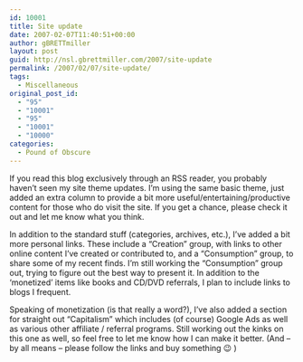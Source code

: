 ```yaml
---
id: 10001
title: Site update
date: 2007-02-07T11:40:51+00:00
author: gBRETTmiller
layout: post
guid: http://nsl.gbrettmiller.com/2007/site-update
permalink: /2007/02/07/site-update/
tags:
  - Miscellaneous
original_post_id:
  - "95"
  - "10001"
  - "95"
  - "10001"
  - "10000"
categories:
  - Pound of Obscure
---
```

If you read this blog exclusively through an RSS reader, you probably haven&#8217;t seen my site theme updates. I&#8217;m using the same basic theme, just added an extra column to provide a bit more useful/entertaining/productive content for those who do visit the site. If you get a chance, please check it out and let me know what you think.

In addition to the standard stuff (categories, archives, etc.), I&#8217;ve added a bit more personal links. These include a &#8220;Creation&#8221; group, with links to other online content I&#8217;ve created or contributed to, and a &#8220;Consumption&#8221; group, to share some of my recent finds. I&#8217;m still working the &#8220;Consumption&#8221; group out, trying to figure out the best way to present it. In addition to the &#8216;monetized&#8217; items like books and CD/DVD referrals, I plan to include links to blogs I frequent.

Speaking of monetization (is that really a word?), I&#8217;ve also added a section for straight out &#8220;Capitalism&#8221; which includes (of course) Google Ads as well as various other affiliate / referral programs. Still working out the kinks on this one as well, so feel free to let me know how I can make it better. (And &#8211; by all means &#8211; please follow the links and buy something 😉 )